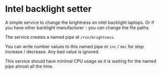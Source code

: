 # Intel backlight setter
A simple service to change the brightness on intel backlight laptops. Or if you have other backlight manufacturer - you can change the file paths.

The service creates a named pipe at `/run/brightness`.

You can write number values to this named pipe or `inc` / `dec` for step increase / decrease. Any bad value is ignored.

This service should have minimal CPU usage as it is waiting for the named pipe almost all the time.
